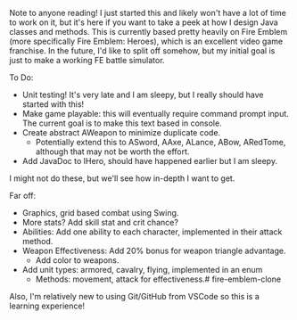 Note to anyone reading! I just started this and likely won't have a lot of time to work on it, but it's here if you want to take a peek at how I design Java classes and methods. This is currently based pretty heavily on Fire Emblem (more specifically Fire Emblem: Heroes), which is an excellent video game franchise. In the future, I'd like to split off somehow, but my initial goal is just to make a working FE battle simulator.

To Do: 
 - Unit testing! It's very late and I am sleepy, but I really should have started with this!
 - Make game playable: this will eventually require command prompt input. The current goal is to make this text based in console.
 - Create abstract AWeapon to minimize duplicate code. 
    - Potentially extend this to ASword, AAxe, ALance, ABow, ARedTome, although that may not be worth the effort.
 - Add JavaDoc to IHero, should have happened earlier but I am sleepy.


I might not do these, but we'll see how in-depth I want to get.

Far off:
 - Graphics, grid based combat using Swing.
 - More stats? Add skill stat and crit chance?
 - Abilities: Add one ability to each character, implemented in their attack method.
 - Weapon Effectiveness: Add 20% bonus for weapon triangle advantage.
    - Add color to weapons.
 - Add unit types: armored, cavalry, flying, implemented in an enum
    - Methods: movement, attack for effectiveness.# fire-emblem-clone

Also, I'm relatively new to using Git/GitHub from VSCode so this is a learning experience!
